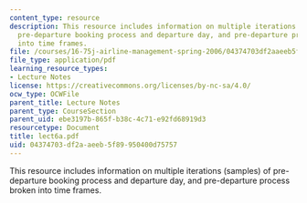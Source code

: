 ```yaml
---
content_type: resource
description: This resource includes information on multiple iterations (samples) of
  pre-departure booking process and departure day, and pre-departure process broken
  into time frames.
file: /courses/16-75j-airline-management-spring-2006/04374703df2aaeeb5f89950400d75757_lect6a.pdf
file_type: application/pdf
learning_resource_types:
- Lecture Notes
license: https://creativecommons.org/licenses/by-nc-sa/4.0/
ocw_type: OCWFile
parent_title: Lecture Notes
parent_type: CourseSection
parent_uid: ebe3197b-865f-b38c-4c71-e92fd68919d3
resourcetype: Document
title: lect6a.pdf
uid: 04374703-df2a-aeeb-5f89-950400d75757
---
```

This resource includes information on multiple iterations (samples) of pre-departure booking process and departure day, and pre-departure process broken into time frames.
